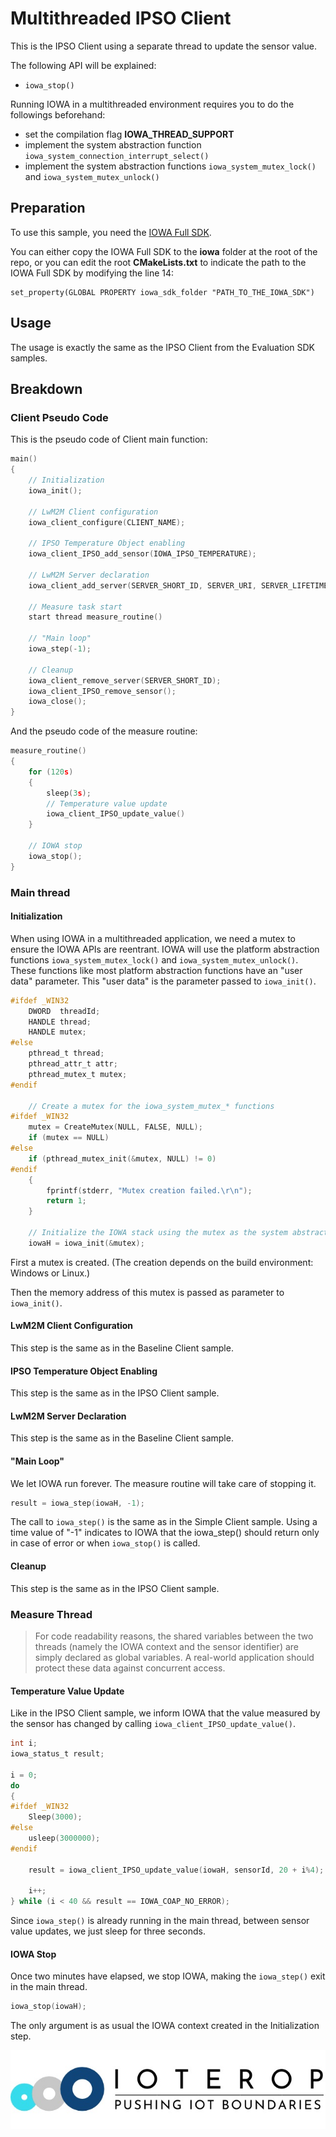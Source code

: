 # Multithreaded IPSO Client

This is the IPSO Client using a separate thread to update the sensor value.

The following API will be explained:

- `iowa_stop()`

Running IOWA in a multithreaded environment requires you to do the followings beforehand:

* set the compilation flag **IOWA_THREAD_SUPPORT**
* implement the system abstraction function `iowa_system_connection_interrupt_select()`
* implement the system abstraction functions `iowa_system_mutex_lock()` and `iowa_system_mutex_unlock()`

## Preparation

To use this sample, you need the [IOWA Full SDK](https://ioterop.com/iowa/).

You can either copy the IOWA Full SDK to the **iowa** folder at the root of the repo, or you can edit the root **CMakeLists.txt** to indicate the path to the IOWA Full SDK by modifying the line 14:

```
set_property(GLOBAL PROPERTY iowa_sdk_folder "PATH_TO_THE_IOWA_SDK")
```

## Usage

The usage is exactly the same as the IPSO Client from the Evaluation SDK samples.

## Breakdown

### Client Pseudo Code

This is the pseudo code of Client main function:

```c
main()
{
    // Initialization
    iowa_init();

    // LwM2M Client configuration
    iowa_client_configure(CLIENT_NAME);

    // IPSO Temperature Object enabling
    iowa_client_IPSO_add_sensor(IOWA_IPSO_TEMPERATURE);

    // LwM2M Server declaration
    iowa_client_add_server(SERVER_SHORT_ID, SERVER_URI, SERVER_LIFETIME);

    // Measure task start
    start thread measure_routine()

    // "Main loop"
    iowa_step(-1);

    // Cleanup
    iowa_client_remove_server(SERVER_SHORT_ID);
    iowa_client_IPSO_remove_sensor();
    iowa_close();
}
```

And the pseudo code of the measure routine:

```c
measure_routine()
{
    for (120s)
    {
        sleep(3s);
        // Temperature value update
        iowa_client_IPSO_update_value()
    }

    // IOWA stop
    iowa_stop();
}
```

### Main thread

#### Initialization

When using IOWA in a multithreaded application, we need a mutex to ensure the IOWA APIs are reentrant. IOWA will use the platform abstraction functions `iowa_system_mutex_lock()` and `iowa_system_mutex_unlock()`. These functions like most platform abstraction functions have an "user data" parameter. This "user data" is the parameter passed to `iowa_init()`.

```c
#ifdef _WIN32
    DWORD  threadId;
    HANDLE thread;
    HANDLE mutex;
#else
    pthread_t thread;
    pthread_attr_t attr;
    pthread_mutex_t mutex;
#endif

    // Create a mutex for the iowa_system_mutex_* functions
#ifdef _WIN32
    mutex = CreateMutex(NULL, FALSE, NULL);
    if (mutex == NULL)
#else
    if (pthread_mutex_init(&mutex, NULL) != 0)
#endif
    {
        fprintf(stderr, "Mutex creation failed.\r\n");
        return 1;
    }

    // Initialize the IOWA stack using the mutex as the system abstraction functions user data.
    iowaH = iowa_init(&mutex);
```

First a mutex is created. (The creation depends on the build environment: Windows or Linux.)

Then the memory address of this mutex is passed as parameter to `iowa_init()`.

#### LwM2M Client Configuration

 This step is the same as in the Baseline Client sample.

#### IPSO Temperature Object Enabling

 This step is the same as in the IPSO Client sample.

#### LwM2M Server Declaration

 This step is the same as in the Baseline Client sample.

#### "Main Loop"

We let IOWA run forever. The measure routine will take care of stopping it.

```c
result = iowa_step(iowaH, -1);
```

The call to `iowa_step()` is the same as in the Simple Client sample. Using a time value of "-1" indicates to IOWA that the iowa_step() should return only in case of error or when `iowa_stop()` is called.

#### Cleanup

This step is the same as in the IPSO Client sample.

### Measure Thread

>  For code readability reasons, the shared variables between the two threads (namely the IOWA context and the sensor identifier) are simply declared as global variables. A real-world application should protect these data against concurrent access.

#### Temperature Value Update

Like in the IPSO Client sample, we inform IOWA that the value measured by the sensor has changed by calling `iowa_client_IPSO_update_value()`.

```c
int i;
iowa_status_t result;

i = 0;
do
{
#ifdef _WIN32
    Sleep(3000);
#else
    usleep(3000000);
#endif

    result = iowa_client_IPSO_update_value(iowaH, sensorId, 20 + i%4);

    i++;
} while (i < 40 && result == IOWA_COAP_NO_ERROR);
```

Since `iowa_step()` is already running in the main thread, between sensor value updates, we just sleep for three seconds.

#### IOWA Stop

Once two minutes have elapsed, we stop IOWA, making the `iowa_step()` exit in the main thread.

```c
iowa_stop(iowaH);
```

The only argument is as usual the IOWA context created in the Initialization step.

![IoTerop Logo](../../.images/IoTerop_logo.jpg)
